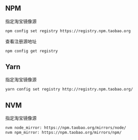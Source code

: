 ## NPM

指定淘宝镜像源

```bash
npm config set registry https://registry.npm.taobao.org
```

查看注册源地址

```bash
npm config get registry
```

## Yarn

指定淘宝镜像源

```bash
yarn config set registry http://registry.npm.taobao.org/
```

## NVM

指定淘宝镜像源

```bash
nvm node_mirror: https://npm.taobao.org/mirrors/node/
nvm npm_mirror: https://npm.taobao.org/mirrors/npm/
```
